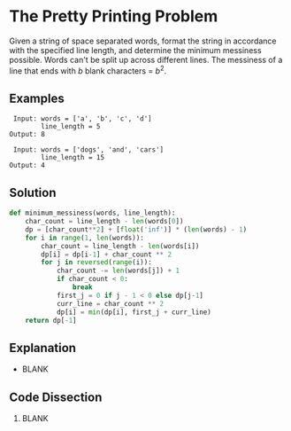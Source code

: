 # The Pretty Printing Problem
Given a string of space separated words, format the string in accordance with the specified line length, and determine the minimum messiness possible. Words can't be split up across different lines. The messiness of a line that ends with _b_ blank characters = _b_<sup>2</sup>.

## Examples
```
 Input: words = ['a', 'b', 'c', 'd']
        line_length = 5
Output: 8

 Input: words = ['dogs', 'and', 'cars']
        line_length = 15
Output: 4
```

## Solution
```python
def minimum_messiness(words, line_length):
    char_count = line_length - len(words[0])
    dp = [char_count**2] + [float('inf')] * (len(words) - 1)
    for i in range(1, len(words)):
        char_count = line_length - len(words[i])
        dp[i] = dp[i-1] + char_count ** 2
        for j in reversed(range(i)):
            char_count -= len(words[j]) + 1
            if char_count < 0:
                break
            first_j = 0 if j - 1 < 0 else dp[j-1]
            curr_line = char_count ** 2
            dp[i] = min(dp[i], first_j + curr_line)
    return dp[-1]
```

## Explanation
* BLANK

## Code Dissection
1. BLANK